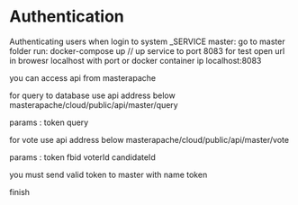 # Authentication
Authenticating users when login to system
_SERVICE master:
go to master folder 
run:
docker-compose up // up service to port 8083
for test open url in browesr localhost with port or docker container ip
localhost:8083

you can access api from masterapache

for query to database use api address below
masterapache/cloud/public/api/master/query

params : token
		 query
		 
for vote use api address below
masterapache/cloud/public/api/master/vote

params : token
		 fbid
		 voterId
		 candidateId
		 
you must send valid token to master with name token


finish
